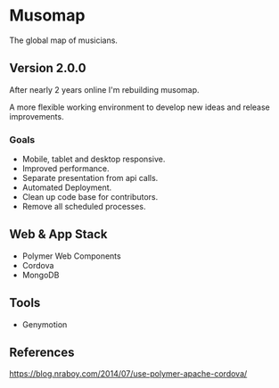 # Musomap

The global map of musicians.

## Version 2.0.0

After nearly 2 years online I'm rebuilding musomap.

A more flexible working environment to develop new ideas and release improvements.

### Goals

- Mobile, tablet and desktop responsive.
- Improved performance.
- Separate presentation from api calls.
- Automated Deployment.
- Clean up code base for contributors.
- Remove all scheduled processes.

## Web & App Stack

- Polymer Web Components
- Cordova
- MongoDB

## Tools

- Genymotion

## References

https://blog.nraboy.com/2014/07/use-polymer-apache-cordova/
